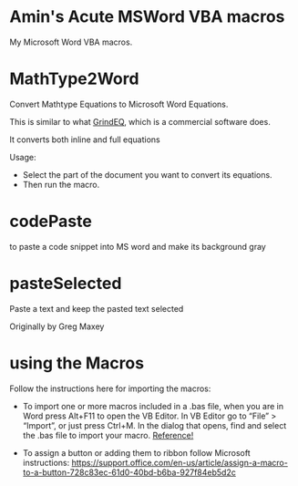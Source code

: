 # Amin's Acute MSWord VBA macros

My Microsoft Word VBA macros.

# MathType2Word
Convert Mathtype Equations to Microsoft Word Equations.

This is similar to what [GrindEQ](https://www.grindeq.com/index.php?p=mathtype2equation), which is a commercial software does.

It converts both inline and full equations

Usage:

* Select the part of the document you want to convert its equations.
* Then run the macro.

# codePaste
to paste a code snippet into MS word and make its background gray


# pasteSelected
Paste a text and keep the pasted text selected

Originally by Greg Maxey

# using the Macros
Follow the instructions here for importing the macros: 

* To import one or more macros included in a .bas file, when you are in Word press Alt+F11 to open the VB Editor.
In VB Editor go to “File” > “Import”, or just press Ctrl+M.
In the dialog that opens, find and select the .bas file to import your macro. 
[Reference!](https://www.thefreewindows.com/20719/export-import-microsoft-word-macros-bas-files/)


* To assign a button or adding them to ribbon follow Microsoft instructions: https://support.office.com/en-us/article/assign-a-macro-to-a-button-728c83ec-61d0-40bd-b6ba-927f84eb5d2c
